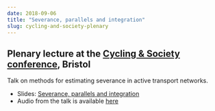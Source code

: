```yaml
---
date: 2018-09-06
title: "Severance, parallels and integration"
slug: cycling-and-society-plenary
---
```


## Plenary lecture at the [Cycling & Society conference](http://www.cyclingandsociety.org/2018programme/), Bristol

Talk on methods for estimating severance in active transport networks.

- Slides: [Severance, parallels and integration](https://www.robinlovelace.net/presentations/cs-infra.html#1)
- Audio from the talk is available [here](https://www.robinlovelace.net/presentations/cs-infra.ogg)
